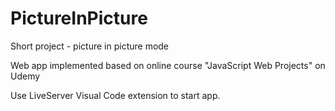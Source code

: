 # PictureInPicture
Short project - picture in picture mode 

Web app implemented based on online course "JavaScript Web Projects" on Udemy

Use LiveServer Visual Code extension to start app.
